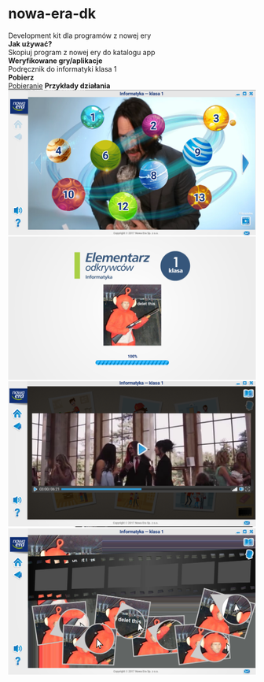 # nowa-era-dk  
Development kit dla programów z nowej ery  
**Jak używać?**  
Skopiuj program z nowej ery do katalogu app  
**Weryfikowane gry/aplikacje**  
Podręcznik do informatyki klasa 1  
**Pobierz**  
[Pobieranie](https://github.com/ProgramistaZpolski/nowa-era-dk/releases)
**Przykłady działania**
![Menu Główne](nagithuba.PNG)
![Ekran Ładowania](nagithuba2.PNG)
![Zmienianie filmów](nagithuba3.PNG)
![Zmienianie minigier](nagithuba4.PNG)
